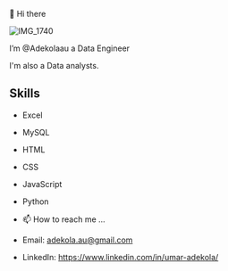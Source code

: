 👋 Hi there 


![IMG_1740](https://user-images.githubusercontent.com/128713981/233768640-8af28558-8bd6-46f9-b0d7-b89bcfd53eda.PNG)


I’m @Adekolaau a Data Engineer 

I'm also a Data analysts. 


## Skills

- Excel
- MySQL
- HTML
- CSS
- JavaScript
- Python



- 📫 How to reach me ...
- Email: adekola.au@gmail.com
- LinkedIn: https://www.linkedin.com/in/umar-adekola/
